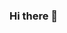 ### Hi there 👋

<!--
**rutucharya/rutucharya** is a ✨ _special_ ✨ repository because its `README.md` (this file) appears on your GitHub profile.

Here are some ideas to get you started:

- 👩‍🎓 I’m currently a student at Silicon Instiute of Technolgy.
- 🌱 I’m currently learning Vlsi, Python and Circuit Designing.
- 💬 Talks about VLSI and Electronics.
- 📫 How to reach me: rutucharya221040@gmail.com
- 😄 Pronouns: Extrovert
